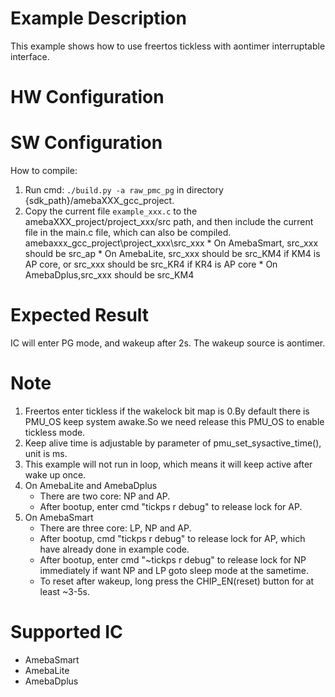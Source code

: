 # Example Description

This example shows how to use freertos tickless with aontimer interruptable interface.

# HW Configuration


# SW Configuration
How to compile:

1. Run cmd: `./build.py -a raw_pmc_pg` in directory {sdk_path}/amebaXXX_gcc_project.
2. Copy the current file `example_xxx.c` to the amebaXXX_project/project_xxx/src path, and then include the current file in the main.c file, which can also be compiled. amebaxxx_gcc_project\project_xxx\src_xxx
		* On AmebaSmart, src_xxx should be src_ap
		* On AmebaLite, src_xxx should be src_KM4 if KM4 is AP core, or src_xxx should be src_KR4 if KR4 is AP core
		* On AmebaDplus,src_xxx should be src_KM4

# Expected Result

IC will enter PG mode, and wakeup after 2s. The wakeup source is aontimer.

# Note

1. Freertos enter tickless if the wakelock bit map is 0.By default there is PMU_OS keep system awake.So we need release this PMU_OS to enable tickless mode.
2. Keep alive time is adjustable by parameter of pmu_set_sysactive_time(), unit is ms.
3. This example will not run in loop, which means it will keep active after wake up once.
4. On AmebaLite and AmebaDplus
	- There are two core: NP and AP.
	- After bootup, enter cmd "tickps r debug" to release lock for AP.
5. On AmebaSmart
	- There are three core: LP, NP and AP.
	- After bootup, cmd "tickps r debug" to release lock for AP, which have already done in example code.
	- After bootup, enter cmd "~tickps r debug" to release lock for NP immediately if want NP and LP goto sleep mode at the sametime.
	- To reset after wakeup, long press the CHIP_EN(reset) button for at least ~3-5s.


# Supported IC

* AmebaSmart
* AmebaLite
* AmebaDplus
